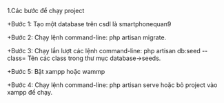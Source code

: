 1.Các bước để chạy project

+Bước 1:
Tạo một database trên csdl là smartphonequan9

+Bước 2:
Chạy lệnh command-line: php artisan migrate.

+Bước 3:
Chạy lần lượt các lệnh command-line: php artisan db:seed --class= Tên các class trong thư mục database->seeds.

+Bước 5:
Bật xampp hoặc wammp

+Bước 4:
Chạy lệnh command-line: php artisan serve hoặc bỏ project vào xampp để chạy.

